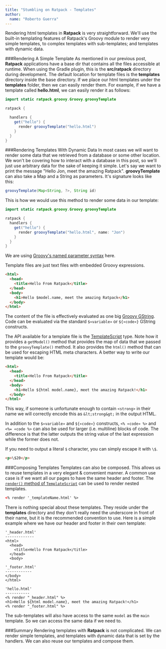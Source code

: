 ```yaml
---
title: "Stumbling on Ratpack - Templates"
author:
  name: "Roberto Guerra"
---
```


Rendering html templates in __Ratpack__ is very straightforward. We'll use the built-in templating features of Ratpack's Groovy module to render 
very simple templates, to complex templates with sub-templates; and templates with dynamic data.

###Rendering A Simple Template
As mentioned in our previous post, __Ratpack__ applications have a base dir that contains all the files accessible at runtime.
When using the Gradle plugin, this is the __src/ratpack__ directory during development. 
The default location for template files is the __templates__ directory inside the base directory.
If we place our html templates under the __templates__ folder, then we can easily render them.
For example, if we have a template called __hello.html__, we can easily render it as follows:

```java
import static ratpack.groovy.Groovy.groovyTemplate

ratpack {

  handlers {
    get("hello") {
      render groovyTemplate("hello.html")
    }
  }
}
```

###Rendering Templates With Dynamic Data
In most cases we will want to render some data that we retrieved from a database or some other location. We won't be covering how to interact
with a database in this post, so we'll just use arbitrary data for the sake of keeping it simple. Let's say we want to print the message
"Hello Jon, meet the amazing Ratpack". __groovyTemplate__ can also take a Map and a String as parameters. It's signature looks like this:
```java
groovyTemplate(Map<String, ?>, String id)
```
This is how we would use this method to render some data in our template:

```java
import static ratpack.groovy.Groovy.groovyTemplate

ratpack {
  handlers {
    get("hello") {
      render groovyTemplate("hello.html", name: "Jon")
    }
  }
}
```

We are using [Groovy's named parameter syntax](http://mrhaki.blogspot.com.au/2009/09/groovy-goodness-named-parameters-are.html) here.

Template files are just text files with embedded Groovy expressions.

```html
<html>
  <head>
    <title>Hello From Ratpack</title>
  </head>
  <body>
    <h1>Hello $model.name, meet the amazing Ratpack</h1>
  </body>
</html>
```

The content of the file is effectively evaluated as one big [Groovy GString](http://mrhaki.blogspot.com.au/2009/08/groovy-goodness-string-strings-strings.html).
Code can be evaluated via the standard `$«variable»` or `${«code»}` GString constructs.

The API available for a template file is the [TemplateScript](http://www.ratpack.io/manual/current/api/ratpack/groovy/templating/TemplateScript.html) type.
Note how it provides a `getModel()` method that provides the map of data that we passed to the `groovyTemplate()` method.
It also provides the `html()` method that can be used for escaping HTML meta characters.
A better way to write our template would be:

```html
<html>
  <head>
    <title>Hello From Ratpack</title>
  </head>
  <body>
    <h1>Hello ${html model.name}, meet the amazing Ratpack!</h1>
  </body>
</html>
```

This way, if someone is unfortunate enough to contain `<strong>` in their name we will correctly encode this as `&lt;strong&gt;` in the output HTML.
  
In addition to the `$«variable»` and `${«code»}` constructs, `<% «code» %>` and `<%= «code %>` can also be used for larger (i.e. multiline) blocks of code.
The difference is that the latter outputs the string value of the last expression while the former does not.

If you need to output a literal `$` character, you can simply escape it with `\$`.

```html
<p>\$20</p>
```

###Composing Templates
Templates can also be composed. This allows us to reuse templates in a very elegant & convenient manner. A common use case is if we want all our
pages to have the same header and footer. 
The [`render()` method of `TemplateScript`](http://www.ratpack.io/manual/current/api/ratpack/groovy/templating/TemplateScript.html#render\(java.lang.String\)) 
can be used to render nested templates.

```html
<% render '_templateName.html' %>
```

There is nothing special about these templates. They reside under the __templates__ directory and they don't really need the underscore in front
of their name, but it is the recommended convention to use. Here is a simple example where we have our header and footer in their own template:

```
'_header.html'
-------------
<html>
  <head>
    <title>Hello From Ratpack</title>
  </head>
  <body>
```

```
'_footer.html'
------------
</body>
</html>
```

```
'hello.html'
-----------
<% render "_header.html" %>
<h1>Hello ${html model.name}, meet the amazing Ratpack!</h1>
<% render "_footer.html" %>
```

The sub-templates will also have access to the same `model` as the `main` template. So we can access the same data if we need to.

###Summary
Rendering templates with __Ratpack__ is not complicated. We can render simple templates, and templates with dynamic data that is
set by the handlers. We can also reuse our templates and compose them.

